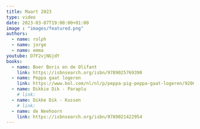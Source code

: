 ```yaml
---
title: Maart 2023
type: video
date: 2023-03-07T19:00:00+01:00
image : "images/featured.png"
authors:
  - name: rolph
  - name: jorge
  - name: emma
youtube: D7F2vjNGjdY
books:
  - name: Boer Boris en de Olifant
    link: https://isbnsearch.org/isbn/9789025769390
  - name: Peppa gaat logeren
    link: https://www.bol.com/nl/nl/p/peppa-pig-peppa-gaat-logeren/9200000087119406/
  - name: Dikkie Dik - Paraplu
    # link:
  - name: Dikke Dik - Kussen
    # link:
  - name: de Neehoorn
    link: https://isbnsearch.org/isbn/9789021422954
---
```

